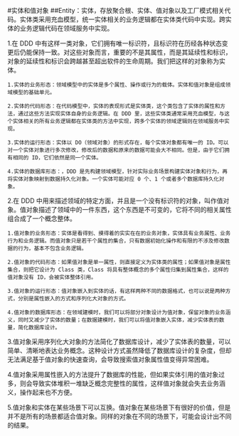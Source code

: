
#实体和值对象
##Entity：实体，存放聚合根、实体、值对象以及工厂模式相关代码。实体类采用充血模型，统一实体相关的业务逻辑都在实体类代码中实现。跨实体的业务逻辑代码在领域服务中实现。

1.在 DDD 中有这样一类对象，它们拥有唯一标识符，且标识符在历经各种状态变更后仍能保持一致。对这些对象而言，重要的不是其属性，而是其延续性和标识，对象的延续性和标识会跨越甚至超出软件的生命周期。我们把这样的对象称为实体。

    1.实体的业务形态：领域模型中的实体是多个属性、操作或行为的载体。实体和值对象是组成领域模型的基础单元。
    
    2.实体的代码形态：在代码模型中，实体的表现形式是实体类，这个类包含了实体的属性和方法，通过这些方法实现实体自身的业务逻辑。在 DDD 里，这些实体类通常采用充血模型，与这个实体相关的所有业务逻辑都在实体类的方法中实现，跨多个实体的领域逻辑则在领域服务中实现。
    
    3.实体的运行形态：实体以 DO（领域对象）的形式存在，每个实体对象都有唯一的 ID。可以对一个实体对象进行多次修改，修改后的数据和原来的数据可能会大不相同。但是，由于它们拥有相同的 ID，它们依然是同一个实体。
    
    4.实体的数据库形态：，DDD 是先构建领域模型，针对实际业务场景构建实体对象和行为，再将实体对象映射到数据持久化对象。一个实体可能对应 0 个、1 个或者多个数据库持久化对象。

2.在 DDD 中用来描述领域的特定方面，并且是一个没有标识符的对象，叫作值对象。值对象描述了领域中的一件东西，这个东西是不可变的，它将不同的相关属性组合成了一个概念整体。

    1.值对象的业务形态：实体是看得到、摸得着的实实在在的业务对象，实体具有业务属性、业务行为和业务逻辑。而值对象只是若干个属性的集合，只有数据初始化操作和有限的不涉及修改数据的行为，基本不包含业务逻辑。
    
    2.值对象的代码形态：如果值对象是单一属性，则直接定义为实体类的属性；如果值对象是属性集合，则把它设计为 Class 类，Class 将具有整体概念的多个属性归集到属性集合，这样的值对象没有 ID，会被实体整体引用。
    
    3.值对象的运行形态：值对象嵌入到实体的话，有这样两种不同的数据格式，也可以说是两种方式，分别是属性嵌入的方式和序列化大对象的方式。
    
    4.值对象的数据库形态：在领域建模时，我们可以将部分对象设计为值对象，保留对象的业务涵义，同时又减少了实体的数量；在数据建模时，我们可以将值对象嵌入实体，减少实体表的数量，简化数据库设计。

3.值对象采用序列化大对象的方法简化了数据库设计，减少了实体表的数量，可以简单、清晰地表达业务概念。这种设计方式虽然降低了数据库设计的复杂度，但却无法满足基于值对象的快速查询，会导致搜索值对象属性值变得异常困难。

4.值对象采用属性嵌入的方法提升了数据库的性能，但如果实体引用的值对象过多，则会导致实体堆积一堆缺乏概念完整性的属性，这样值对象就会失去业务涵义，操作起来也不方便。

5.值对象和实体在某些场景下可以互换。值对象在某些场景下有很好的价值，但是并不是所有的场景都适合值对象。同样的对象在不同的场景下，可能会设计出不同的结果。